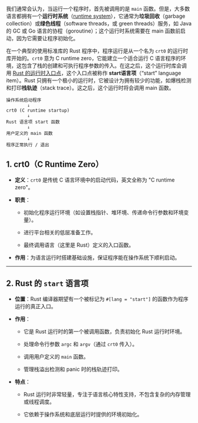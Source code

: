 我们通常会认为，当运行一个程序时，首先被调用的是 `main` 函数。但是，大多数语言都拥有一个**运行时系统**（[runtime system](https://en.wikipedia.org/wiki/Runtime_system)），它通常为**垃圾回收**（garbage collection）或**绿色线程**（software threads，或 green threads）服务，如 Java 的 GC 或 Go 语言的协程（goroutine）；这个运行时系统需要在 main 函数前启动，因为它需要让程序初始化。

在一个典型的使用标准库的 Rust 程序中，程序运行是从一个名为 `crt0` 的运行时库开始的。`crt0` 意为 C runtime zero，它能建立一个适合运行 C 语言程序的环境，这包含了栈的创建和可执行程序参数的传入。在这之后，这个运行时库会调用 [Rust 的运行时入口点](https://github.com/rust-lang/rust/blob/bb4d1491466d8239a7a5fd68bd605e3276e97afb/src/libstd/rt.rs#L32-L73)，这个入口点被称作 **start语言项**（“start” language item）。Rust 只拥有一个极小的运行时，它被设计为拥有较少的功能，如爆栈检测和打印**栈轨迹**（stack trace）。这之后，这个运行时将会调用 main 函数。

```
操作系统启动程序
        ↓
crt0 (C runtime startup)
        ↓
Rust 语言项 start 函数
        ↓
用户定义的 main 函数
        ↓
程序正常执行 / 退出

```
## 1. crt0（C Runtime Zero）

- **定义**：`crt0` 是传统 C 语言环境中的启动代码，英文全称为 "C runtime zero"。
    
- **职责**：
    
    - 初始化程序运行环境（如设置栈指针、堆环境、传递命令行参数和环境变量）。
        
    - 进行平台相关的低层准备工作。
        
    - 最终调用语言（这里是 Rust）定义的入口函数。
        
- **作用**：为语言运行时搭建基础设施，保证程序能在操作系统下顺利启动。
    

---

## 2. Rust 的 `start` 语言项

- **位置**：Rust 编译器期望有一个被标记为 `#[lang = "start"]` 的函数作为程序运行的真正入口。
    
- **作用**：
    
    - 它是 Rust 运行时的第一个被调用函数，负责初始化 Rust 运行时环境。
        
    - 处理命令行参数 `argc` 和 `argv`（通过 `crt0` 传入）。
        
    - 调用用户定义的 `main` 函数。
        
    - 管理栈溢出检测和 panic 时的栈轨迹打印。
        
- **特点**：
    
    - Rust 运行时非常轻量，专注于语言核心特性支持，不包含复杂的内存管理或线程调度。
        
    - 它依赖于操作系统和底层运行时提供的环境初始化。